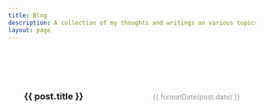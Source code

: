 ```yaml
---
title: Blog
description: A collection of my thoughts and writings on various topics.
layout: page
---
```


<script setup>
import { data as posts } from '../src/posts.data'

// Format date to be more readable
function formatDate(dateString) {
  const date = new Date(dateString)
  return date.toLocaleDateString('en-US', {
    year: 'numeric',
    month: 'short',
    day: 'numeric'
  })
}
</script>

<style scoped>
.blog-container {
  max-width: 800px;
  margin: 0 auto;
  padding: 4rem 2rem;
  font-family: -apple-system, BlinkMacSystemFont, 'Segoe UI', Roboto, Oxygen, Ubuntu, Cantarell, sans-serif;
}

.blog-list {
  list-style: none;
  padding: 0;
  margin: 0;
}

.blog-item {
  display: flex;
  justify-content: space-between;
  align-items: baseline;
  gap: 2rem;
  padding: 1.5rem 0;
  border-bottom: 1px solid #f0f0f0;
}

.blog-item:last-child {
  border-bottom: none;
}

.blog-title {
  flex: 1;
  margin: 0;
  font-size: 1.125rem;
  font-weight: 700;
  color: #1a1a1a;
}

.blog-title a {
  color: inherit;
  text-decoration: none;
  transition: color 0.2s ease;
}

.blog-title a:hover {
  color: #666;
}

.blog-date {
  flex-shrink: 0;
  font-size: 0.875rem;
  color: #999;
  white-space: nowrap;
}
</style>

<div class="blog-container">
  <ul class="blog-list">
    <li v-for="post in posts" :key="post.url" class="blog-item">
      <h2 class="blog-title">
        <a :href="post.url">{{ post.title }}</a>
      </h2>
      <span class="blog-date">{{ formatDate(post.date) }}</span>
    </li>
  </ul>
</div>
